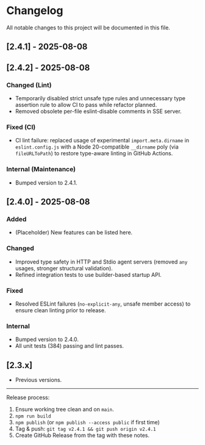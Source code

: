 # Changelog

All notable changes to this project will be documented in this file.

## [2.4.1] - 2025-08-08
## [2.4.2] - 2025-08-08

### Changed (Lint)

- Temporarily disabled strict unsafe type rules and unnecessary type assertion rule to allow CI to pass while refactor planned.
- Removed obsolete per-file eslint-disable comments in SSE server.


### Fixed (CI)

- CI lint failure: replaced usage of experimental `import.meta.dirname` in `eslint.config.js` with a Node 20-compatible `__dirname` poly (via `fileURLToPath`) to restore type-aware linting in GitHub Actions.

### Internal (Maintenance)

- Bumped version to 2.4.1.


## [2.4.0] - 2025-08-08

### Added

- (Placeholder) New features can be listed here.

### Changed

- Improved type safety in HTTP and Stdio agent servers (removed `any` usages, stronger structural validation).
- Refined integration tests to use builder-based startup API.

### Fixed

- Resolved ESLint failures (`no-explicit-any`, unsafe member access) to ensure clean linting prior to release.

### Internal

- Bumped version to 2.4.0.
- All unit tests (384) passing and lint passes.

## [2.3.x]

- Previous versions.

---

Release process:

1. Ensure working tree clean and on `main`.
2. `npm run build`
3. `npm publish` (or `npm publish --access public` if first time)
4. Tag & push: `git tag v2.4.1 && git push origin v2.4.1`
5. Create GitHub Release from the tag with these notes.
